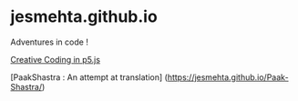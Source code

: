 # jesmehta.github.io
Adventures in code !

[Creative Coding in p5.js](https://jesmehta.github.io/P5-for-TI1/)

[PaakShastra : An attempt at translation] (https://jesmehta.github.io/Paak-Shastra/)
